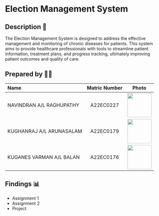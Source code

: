 # Election Management System

## Description 📝

The Election Management System is designed to address the effective management and monitoring of chronic diseases for patients. This system aims to provide healthcare professionals with tools to streamline patient information, treatment plans, and progress tracking, ultimately improving patient outcomes and quality of care.

## Prepared by 🧑‍💻

| Name             | Matric Number | Photo                                                         |
| :---------------- | :-------------: | :------------------------------------------------------------: |
| NAVINDRAN A/L RAGHUPATHY   | A22EC0227        | <a href="https://www.freepik.com/icon/graduated_4537051" title="Icon by Trazobanana"><img src="./Images/boy_4537038.png" width=80px, height=80px>     |
| KUGHANRAJ A/L ARUNASALAM       | A22EC0179        | <a href="https://www.freepik.com/icon/graduated_4537051" title="Icon by Trazobanana"><img src="./Images/girl_4537097.png" width=80px, height=80px>         |
| KUGANES VARMAN A/L BALAN       | A22EC0176        | <a href="https://www.freepik.com/icon/graduated_4537051" title="Icon by Trazobanana"><img src="./Images/boy_4537022.png" width=80px, height=80px>         |


## Findings 📊

- Assignment 1
- Assignment 2
- Project
